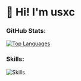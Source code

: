 <h1>👋 Hi! I'm usxc</h1>


<h3 align="left">GitHub Stats:</h3>

<p align="left">
  <a href="https://github.com/anuraghazra/github-readme-stats">
    <img
      src="https://github-readme-stats.vercel.app/api/top-langs/?username=usxc&layout=compact&langs_count=8&theme=tokyonight&locale=en"
      alt="Top Languages"
    />
  </a>
</p>

<h3 align="left">Skills:</h3>
<p align="left">
  <img
    alt="Skills"
    src="https://skillicons.dev/icons?i=bash,html,css,js,ts,react,nextjs,nodejs,python,java,django,postgresql,prisma,supabase,tailwind,git,github,docker,linux,ubuntu&perline=10&theme=dark"
  />
</p>
